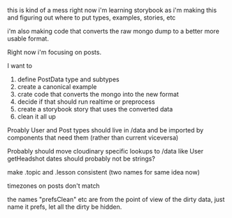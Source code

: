 this is kind of a mess right now
i'm learning storybook as i'm making this and figuring out
where to put types, examples, stories, etc

i'm also making code that converts the raw mongo dump to
a better more usable format.

Right now i'm focusing on posts.

I want to

1. define PostData type and subtypes
2. create a canonical example
3. crate code that converts the mongo into the new format
4. decide if that should run realtime or preprocess
5. create a storybook story that uses the converted data
6. clean it all up

Proably User and Post types should live in /data and be imported
by components that need them (rather than current viceversa)

Probably should move cloudinary specific lookups to /data like User getHeadshot
dates should probably not be strings?

make .topic and .lesson consistent (two names for same idea now)

timezones on posts don't match

the names "prefsClean" etc are from the point of view of the dirty data, just name it prefs, let all the dirty be hidden.
